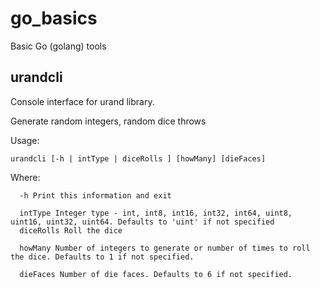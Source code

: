 go_basics
=========

Basic Go (golang) tools

urandcli
--------

Console interface for urand library.

  Generate random integers, random dice throws
  
  Usage: 
  
    urandcli [-h | intType | diceRolls ] [howMany] [dieFaces]
  
  Where:
  
      -h Print this information and exit

      intType Integer type - int, int8, int16, int32, int64, uint8, uint16, uint32, uint64. Defaults to 'uint' if not specified
      diceRolls Roll the dice
      
      howMany Number of integers to generate or number of times to roll the dice. Defaults to 1 if not specified.
      
      dieFaces Number of die faces. Defaults to 6 if not specified.
  
